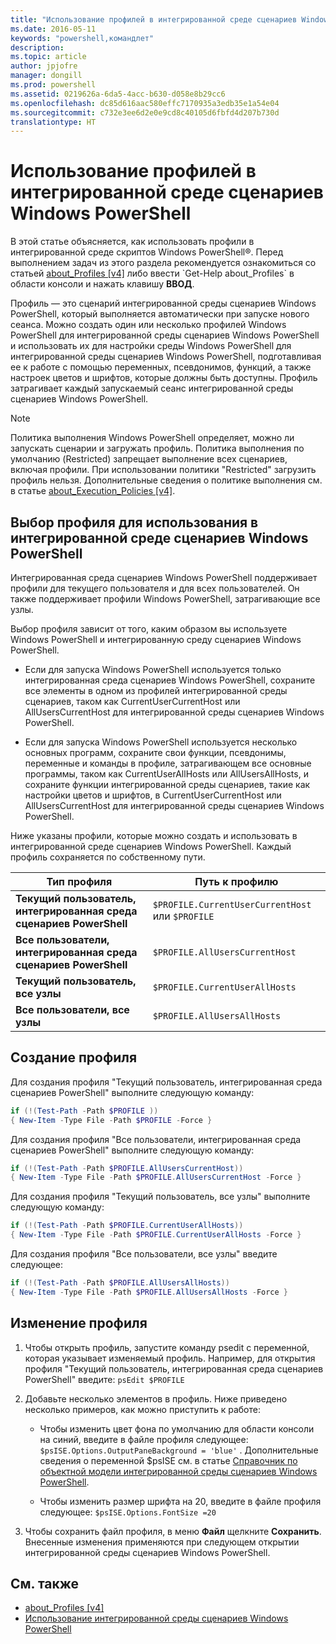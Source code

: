 ```yaml
---
title: "Использование профилей в интегрированной среде сценариев Windows PowerShell"
ms.date: 2016-05-11
keywords: "powershell,командлет"
description: 
ms.topic: article
author: jpjofre
manager: dongill
ms.prod: powershell
ms.assetid: 0219626a-6da5-4acc-b630-d058e8b29cc6
ms.openlocfilehash: dc85d616aac580effc7170935a3edb35e1a54e04
ms.sourcegitcommit: c732e3ee6d2e0e9cd8c40105d6fbfd4d207b730d
translationtype: HT
---
```

# <a name="how-to-use-profiles-in-windows-powershell-ise"></a>Использование профилей в интегрированной среде сценариев Windows PowerShell
В этой статье объясняется, как использовать профили в интегрированной среде скриптов Windows PowerShell®. Перед выполнением задач из этого раздела рекомендуется ознакомиться со статьей [about_Profiles [v4]](https://technet.microsoft.com/library/e1d9e30a-70cc-4f36-949f-fc7cd96b4054(v=wps.630)) либо ввести `Get-Help about_Profiles` в области консоли и нажать клавишу **ВВОД**.

Профиль — это сценарий интегрированной среды сценариев Windows PowerShell, который выполняется автоматически при запуске нового сеанса.  Можно создать один или несколько профилей Windows PowerShell для интегрированной среды сценариев Windows PowerShell и использовать их для настройки среды Windows PowerShell для интегрированной среды сценариев Windows PowerShell, подготавливая ее к работе с помощью переменных, псевдонимов, функций, а также настроек цветов и шрифтов, которые должны быть доступны. Профиль затрагивает каждый запускаемый сеанс интегрированной среды сценариев Windows PowerShell.

> [!NOTE]
> Политика выполнения Windows PowerShell определяет, можно ли запускать сценарии и загружать профиль. Политика выполнения по умолчанию (Restricted) запрещает выполнение всех сценариев, включая профили. При использовании политики "Restricted" загрузить профиль нельзя. Дополнительные сведения о политике выполнения см. в статье [about_Execution_Policies [v4]](https://technet.microsoft.com/library/347708dc-1515-4d74-978b-8334603472e6(v=wps.630)).

## <a name="selecting-a-profile-to-use-in-the-windows-powershell-ise"></a>Выбор профиля для использования в интегрированной среде сценариев Windows PowerShell
Интегрированная среда сценариев Windows PowerShell поддерживает профили для текущего пользователя и для всех пользователей. Он также поддерживает профили Windows PowerShell, затрагивающие все узлы.

Выбор профиля зависит от того, каким образом вы используете Windows PowerShell и интегрированную среду сценариев Windows PowerShell.

-   Если для запуска Windows PowerShell используется только интегрированная среда сценариев Windows PowerShell, сохраните все элементы в одном из профилей интегрированной среды сценариев, таком как CurrentUserCurrentHost или AllUsersCurrentHost для интегрированной среды сценариев Windows PowerShell.

-   Если для запуска Windows PowerShell используется несколько основных программ, сохраните свои функции, псевдонимы, переменные и команды в профиле, затрагивающем все основные программы, таком как CurrentUserAllHosts или AllUsersAllHosts, и сохраните функции интегрированной среды сценариев, такие как настройки цветов и шрифтов, в CurrentUserCurrentHost или AllUsersCurrentHost для интегрированной среды сценариев Windows PowerShell.

Ниже указаны профили, которые можно создать и использовать в интегрированной среде сценариев Windows PowerShell. Каждый профиль сохраняется по собственному пути.

| Тип профиля | Путь к профилю |
| --- | --- |
| **Текущий пользователь, интегрированная среда сценариев PowerShell**| `$PROFILE.CurrentUserCurrentHost` или `$PROFILE` |
| **Все пользователи, интегрированная среда сценариев PowerShell**| `$PROFILE.AllUsersCurrentHost` |
| **Текущий пользователь, все узлы**| `$PROFILE.CurrentUserAllHosts` |
| **Все пользователи, все узлы** | `$PROFILE.AllUsersAllHosts` |

## <a name="to-create-a-new-profile"></a>Создание профиля
Для создания профиля "Текущий пользователь, интегрированная среда сценариев PowerShell" выполните следующую команду:

```PowerShell
if (!(Test-Path -Path $PROFILE )) 
{ New-Item -Type File -Path $PROFILE -Force }
```

Для создания профиля "Все пользователи, интегрированная среда сценариев PowerShell" выполните следующую команду:

```PowerShell
if (!(Test-Path -Path $PROFILE.AllUsersCurrentHost)) 
{ New-Item -Type File -Path $PROFILE.AllUsersCurrentHost -Force }
```

Для создания профиля "Текущий пользователь, все узлы" выполните следующую команду:

```PowerShell
if (!(Test-Path -Path $PROFILE.CurrentUserAllHosts)) 
{ New-Item -Type File -Path $PROFILE.CurrentUserAllHosts -Force }
```

Для создания профиля "Все пользователи, все узлы" введите следующее:

```PowerShell
if (!(Test-Path -Path $PROFILE.AllUsersAllHosts)) 
{ New-Item -Type File -Path $PROFILE.AllUsersAllHosts -Force }
```

## <a name="to-edit-a-profile"></a>Изменение профиля

1.  Чтобы открыть профиль, запустите команду psedit с переменной, которая указывает изменяемый профиль. Например, для открытия профиля "Текущий пользователь, интегрированная среда сценариев PowerShell" введите: `psEdit $PROFILE`

2.  Добавьте несколько элементов в профиль. Ниже приведено несколько примеров, как можно приступить к работе:

    -   Чтобы изменить цвет фона по умолчанию для области консоли на синий, введите в файле профиля следующее: `$psISE.Options.OutputPaneBackground = 'blue'` . Дополнительные сведения о переменной $psISE см. в статье [Справочник по объектной модели интегрированной среды сценариев Windows PowerShell](#windows-powershell-ise-object-model-reference).

    -   Чтобы изменить размер шрифта на 20, введите в файле профиля следующее: `$psISE.Options.FontSize =20`

3.  Чтобы сохранить файл профиля, в меню **Файл** щелкните **Сохранить**. Внесенные изменения применяются при следующем открытии интегрированной среды сценариев Windows PowerShell.

## <a name="see-also"></a>См. также
- [about_Profiles [v4]](https://technet.microsoft.com/library/e1d9e30a-70cc-4f36-949f-fc7cd96b4054(v=wps.630))
- [Использование интегрированной среды сценариев Windows PowerShell](Using-the-Windows-PowerShell-ISE.md)

